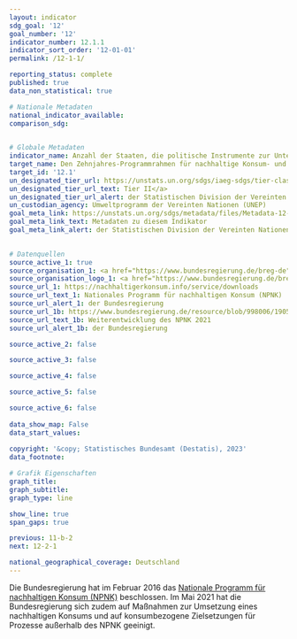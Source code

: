 ```yaml
---
layout: indicator    
sdg_goal: '12'    
goal_number: '12'    
indicator_number: 12.1.1    
indicator_sort_order: '12-01-01'    
permalink: /12-1-1/    

reporting_status: complete    
published: true    
data_non_statistical: true    

# Nationale Metadaten    
national_indicator_available:     
comparison_sdg:     
    

# Globale Metadaten    
indicator_name: Anzahl der Staaten, die politische Instrumente zur Unterstützung des Übergangs zu nachhaltigem Konsum und nachhaltiger Produktion entwickeln, beschließen und umsetzen    
target_name: Den Zehnjahres-Programmrahmen für nachhaltige Konsum- und Produktionsmuster umsetzen, wobei alle Länder, an der Spitze die entwickelten Länder, Maßnahmen ergreifen, unter Berücksichtigung des Entwicklungsstands und der Kapazitäten der Entwicklungsländer    
target_id: '12.1'    
un_designated_tier_url: https://unstats.un.org/sdgs/iaeg-sdgs/tier-classification/'    
un_designated_tier_url_text: Tier II</a>    
un_designated_tier_url_alert: der Statistischen Division der Vereinten Nationen    
un_custodian_agency: Umweltprogramm der Vereinten Nationen (UNEP)    
goal_meta_link: https://unstats.un.org/sdgs/metadata/files/Metadata-12-01-01.pdf    
goal_meta_link_text: Metadaten zu diesem Indikator    
goal_meta_link_alert: der Statistischen Division der Vereinten Nationen    
    

# Datenquellen
source_active_1: true
source_organisation_1: <a href="https://www.bundesregierung.de/breg-de" target="_blank" onclick="return confirm_alert('der Bundesregierung','De');"> Die Bundesregierung </a>
source_organisation_logo_1: <a href="https://www.bundesregierung.de/breg-de" target="_blank" onclick="return confirm_alert('der Bundesregierung','De');"><img src="https://sdg-indikatoren.de/public/OrgImgDe/bundesregierung.png" alt="Logo bundesregierung" style="height:60px; width:148px"/></a>
source_url_1: https://nachhaltigerkonsum.info/service/downloads
source_url_text_1: Nationales Programm für nachhaltigen Konsum (NPNK)
source_url_alert_1: der Bundesregierung
source_url_1b: https://www.bundesregierung.de/resource/blob/998006/1905422/40288734f19aefa98a1bd6a0a034fe96/beschluss-sts-ausschuss-5-2021-nachhaltiger-konsum-data.pdf
source_url_text_1b: Weiterentwicklung des NPNK 2021
source_url_alert_1b: der Bundesregierung

source_active_2: false

source_active_3: false

source_active_4: false

source_active_5: false

source_active_6: false
    
data_show_map: False    
data_start_values:     
    
copyright: '&copy; Statistisches Bundesamt (Destatis), 2023'    
data_footnote:     

# Grafik Eigenschaften    
graph_title: 
graph_subtitle:     
graph_type: line    

show_line: true
span_gaps: true    

previous: 11-b-2    
next: 12-2-1    

national_geographical_coverage: Deutschland    
---
```



Die Bundesregierung hat im Februar 2016 das <a href="https://nachhaltigerkonsum.info/service/downloads" target="_blank" onclick="return confirm_alert('des Kompetenzzentrums Nachhaltiger Konsum','De');">Nationale Programm für nachhaltigen Konsum (NPNK)</a> beschlossen. Im Mai 2021 hat die Bundesregierung sich zudem auf Maßnahmen zur Umsetzung eines nachhaltigen Konsums und auf konsumbezogene Zielsetzungen für Prozesse außerhalb des NPNK geeinigt.